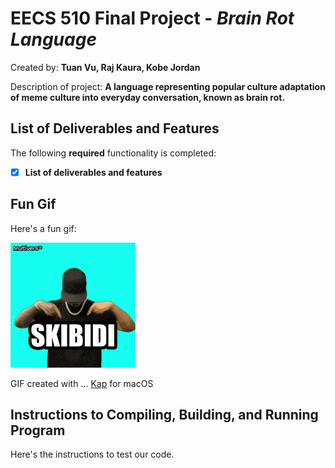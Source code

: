 # EECS 510 Final Project - _Brain Rot Language_

Created by: **Tuan Vu, Raj Kaura, Kobe Jordan**

Description of project: **A language representing popular culture adaptation of meme culture into everyday conversation, known as brain rot.**

## List of Deliverables and Features

The following **required** functionality is completed:

- [x] **List of deliverables and features**

## Fun Gif

Here's a fun gif:

<img src='README.gif' title='Video Walkthrough' width='' alt='Video Walkthrough' />

GIF created with ...
[Kap](https://getkap.co/) for macOS

## Instructions to Compiling, Building, and Running Program

Here's the instructions to test our code.
